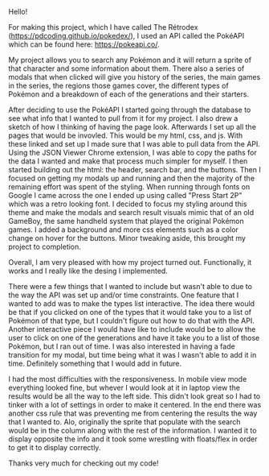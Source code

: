 Hello!

For making this project, which I have called The Rétrodex (https://pdcoding.github.io/pokedex/), I used an API called the PokéAPI which can be found here: https://pokeapi.co/.

My project allows you to search any Pokémon and it will return a sprite of that character and some information about them. There also a series of modals that when clicked will give you history of the series, the main games in the series, the regions those games cover, the different types of Pokémon and a breakdown of each of the generations and their starters.

After deciding to use the PokéAPI I started going through the database to see what info that I wanted to pull from it for my project. I also drew a sketch of how I thinking of having the page look. Afterwards I set up all the pages that would be invovled. This would be my html, css, and js. With these linked and set up I made sure that I was able to pull data from the API. Using the JSON Viewer Chrome extension, I was able to copy the paths for the data I wanted and make that process much simpler for myself. I then started building out the html: the header, search bar, and the buttons. Then I focused on getting my modals up and running and then the majority of the remaining effort was spent of the styling. When running through fonts on Google I came across the one I ended up using called "Press Start 2P" which was a retro looking font. I decided to focus my styling around this theme and make the modals and search result visuals mimic that of an old GameBoy, the same handheld system that played the original Pokémon games. I added a background and more css elements such as a color change on hover for the buttons. Minor tweaking aside, this brought my project to completion.

Overall, I am very pleased with how my project turned out. Functionally, it works and I really like the desing I implemented.

There were a few things that I wanted to include but wasn't able to due to the way the API was set up and/or time constraints. One feature that I wanted to add was to make the types list interactive. The idea there would be that if you clicked on one of the types that it would take you to a list of Pokémon of that type, but I couldn't figure out how to do that with the API. Another interactive piece I would have like to include would be to allow the user to click on one of the generations and have it take you to a list of those Pokémon, but I ran out of time. I was also interested in having a fade transition for my modal, but time being what it was I wasn't able to add it in time. Definitely something that I would add in future.

I had the most difficulties with the responsiveness. In mobile view mode everything looked fine, but whever I would look at it in laptop view the results would be all the way to the left side. This didn't look great so I had to tinker with a lot of settings in order to make it centered. In the end there was another css rule that was preventing me from centering the results the way that I wanted to. Alo, originally the sprite that populate with the search would be in the column along with the rest of the information. I wanted it to display opposite the info and it took some wrestling with floats/flex in order to get it to display correctly.

Thanks very much for checking out my code!

